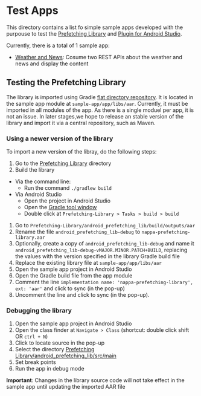 # Test Apps

This directory contains a list fo simple sample apps developed with the purpouse to test the [Prefetching Library](Prefetching-Library) and [Plugin for Android Studio](Android-Studio-Plugin).

Currently, there is a total of 1 sample app:

* [Weather and News](Test-App/Weather-and-News-app): Cosume two REST APIs about the weather and news and display the content

## Testing the Prefetching Library

The library is imported using Gradle [flat directory repository](https://docs.gradle.org/current/userguide/declaring_repositories.html#sub:flat_dir_resolver).
It is located in the sample app module at `sample-app/app/libs/aar`.
Currently, it must be imported in all modules of the app.
As there is a single moduel per app, it is not an issue.
In later stages,we hope to release an stable version of the library and import it via a central repository, such as Maven.

### Using a newer version of the library

To import a new version of the libray, do the following steps:

1. Go to the [Prefetching Library](Prefetching-Library) directory
1. Build the library
  * Via the command line:
    * Run the command `./gradlew build`
  * Via Android Studio
    * Open the project in Android Studio
    * Open the [Gradle tool window](https://www.jetbrains.com/help/idea/jetgradle-tool-window.html)
    * Double click at `Prefetching-Library > Tasks > build > build`
1. Go to `Prefetching-Library/android_prefetching_lib/build/outputs/aar`
1. Rename the file `android_prefetching_lib-debug` to `nappa-prefetching-library.aar`
1. Optionally, 
create a copy of `android_prefetching_lib-debug` and 
name it `android_prefetching_lib-debug-vMAJOR.MINOR.PATCH+BUILD`, 
replacing the values with the version specified in the library Gradle build file
1. Replace the existing library file at `sample-app/app/libs/aar`
1. Open the sample app project in Android Studio
1. Open the Gradle build file from the app module
1. Comment the line `implementation name: 'nappa-prefetching-library', ext: 'aar'` and click to sync (in the pop-up)
1. Uncomment the line and click to sync (in the pop-up).

### Debugging the library

1. Open the sample app project in Android Studio
1. Open the class finder at `Navigate > Class` (shortcut: double click shift OR `ctrl + N`)
1. Click to locate source in the pop-up
1. Select the directory [Prefetching Library/android_prefetching_lib/src/main](Prefetching-Library/android_prefetching_lib/src/main)
1. Set break points
1. Run the app in debug mode

**Important**: Changes in the library source code will not take effect in the sample app until updating the imported AAR file 